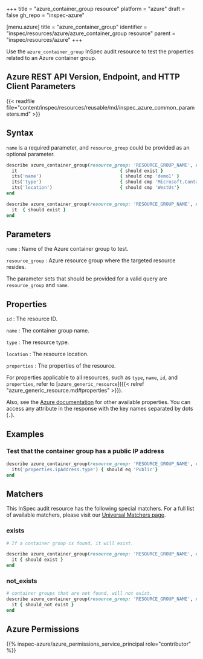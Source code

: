 +++
title = "azure_container_group resource"
platform = "azure"
draft = false
gh_repo = "inspec-azure"

[menu.azure]
title = "azure_container_group"
identifier = "inspec/resources/azure/azure_container_group resource"
parent = "inspec/resources/azure"
+++

Use the `azure_container_group` InSpec audit resource to test the properties related to an Azure container group.

## Azure REST API Version, Endpoint, and HTTP Client Parameters

{{< readfile file="content/inspec/resources/reusable/md/inspec_azure_common_parameters.md" >}}

## Syntax

`name` is a required parameter, and `resource_group` could be provided as an optional parameter.

```ruby
describe azure_container_group(resource_group: 'RESOURCE_GROUP_NAME', name: 'CONTAINER_GROUP_NAME') do
  it                                      { should exist }
  its('name')                             { should cmp 'demo1' }
  its('type')                             { should cmp 'Microsoft.ContainerInstance/containerGroups' }
  its('location')                         { should cmp 'WestUs'}
end
```

```ruby
describe azure_container_group(resource_group: 'RESOURCE_GROUP_NAME', name: 'CONTAINER_GROUP_NAME') do
  it  { should exist }
end
```

## Parameters

`name`
: Name of the Azure container group to test.

`resource_group`
: Azure resource group where the targeted resource resides.

The parameter sets that should be provided for a valid query are `resource_group` and `name`.

## Properties

`id`
: The resource ID.

`name`
: The container group name.

`type`
: The resource type.

`location`
: The resource location.

`properties`
: The properties of the resource.

For properties applicable to all resources, such as `type`, `name`, `id`, and `properties`, refer to [`azure_generic_resource`]({{< relref "azure_generic_resource.md#properties" >}}).

Also, see the [Azure documentation](https://docs.microsoft.com/en-us/rest/api/container-instances/container-groups/get) for other available properties. You can access any attribute in the response with the key names separated by dots (`.`).

## Examples

### Test that the container group has a public IP address

```ruby
describe azure_container_group(resource_group: 'RESOURCE_GROUP_NAME', name: 'CONTAINER_GROUP_NAME') do
  its('properties.ipAddress.type') { should eq 'Public'}
end
```

## Matchers

This InSpec audit resource has the following special matchers. For a full list of available matchers, please visit our [Universal Matchers page](/inspec/matchers/).

### exists

```ruby
# If a container group is found, it will exist.

describe azure_container_group(resource_group: 'RESOURCE_GROUP_NAME', name: 'CONTAINER_GROUP_NAME') do
  it { should exist }
end
```

### not_exists

```ruby
# container groups that are not found, will not exist.
describe azure_container_group(resource_group: 'RESOURCE_GROUP_NAME', name: 'CONTAINER_GROUP_NAME') do
  it { should_not exist }
end
```

## Azure Permissions

{{% inspec-azure/azure_permissions_service_principal role="contributor" %}}
